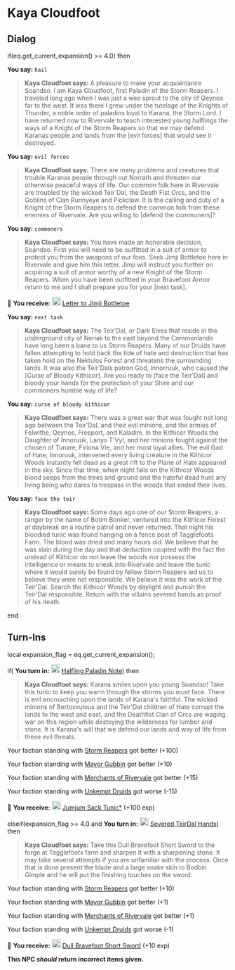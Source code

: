 # Kaya Cloudfoot


## Dialog

if(eq.get_current_expansion() >= 4.0) then


**You say:** `hail`




>**Kaya Cloudfoot says:** A pleasure to make your acquaintance Soandso. I am Kaya Cloudfoot, first Paladin of the Storm Reapers. I traveled long ago when I was just a wee sprout to the city of Qeynos far to the west. It was there I grew under the tutelage of the Knights of Thunder, a noble order of paladins loyal to Karana, the Storm Lord. I have returned now to Rivervale to teach interested young halflings the ways of a Knight of the Storm Reapers so that we may defend Karanas people and lands from the [evil forces] that would see it destroyed.


**You say:** `evil forces`




>**Kaya Cloudfoot says:** There are many problems and creatures that trouble Karanas people through out Norrath and threaten our otherwise peaceful ways of life. Our common folk here in Rivervale are troubled by the wicked Teir\`Dal, the Death Fist Orcs, and the Goblins of Clan Runnyeye and Pickclaw. It is the calling and duty of a Knight of the Storm Reapers to defend the common folk from these enemies of Rivervale. Are you willing to [defend the commoners]?


**You say:** `commoners`




>**Kaya Cloudfoot says:** You have made an honorable decision, Soandso. First you will need to be outfitted in a suit of armor to protect you from the weapons of our foes. Seek Jimji Bottletoe here in Rivervale and give him this letter. Jimji will instruct you further on acquiring a suit of armor worthy of a new Knight of the Storm Reapers. When you have been outfitted in your Bravefoot Armor return to me and I shall prepare you for your [next task].



 &#127873; **You receive:**  <img style="background:url(/static/icons/blank_slot.gif);width:20px;height:20px;" src="/static/icons/item_868.png" alt="" /> <a
                                href="/item/19628" data-url="19628" class="tooltip-link link">Letter to Jimji Bottletoe</a>


**You say:** `next task`




>**Kaya Cloudfoot says:** The Teir'Dal, or Dark Elves that reside in the underground city of Neriak to the east beyond the Commonlands have long been a bane to us Storm Reapers. Many of our Druids have fallen attempting to hold back the tide of hate and destruction that has taken hold on the Nektulos Forest and threatens the surrounding lands. It was also the Teir\`Dals patron God, Innorruuk, who caused the [Curse of Bloody Kithicor]. Are you ready to [face the Teir'Dal] and bloody your hands for the protection of your Shire and our commoners humble way of life?


**You say:** `curse of bloody kithicor`




>**Kaya Cloudfoot says:** There was a great war that was fought not long ago between the Teir'Dal, and their evil minions, and the armies of Felwithe, Qeynos, Freeport, and Kaladim. In the Kithicor Woods the Daughter of Innoruuk, Lanys T'Vyl, and her minions fought against the chosen of Tunare, Firiona Vie, and her most loyal allies. The evil God of Hate, Innoruuk, intervened every living creature in the Kithicor Woods instantly fell dead as a great rift to the Plane of Hate appeared in the sky. Since that time, when night falls on the Kithicor Woods blood seeps from the trees and ground and the hateful dead hunt any living being who dares to trespass in the woods that ended their lives.


**You say:** `face the teir`




>**Kaya Cloudfoot says:** Some days ago one of our Storm Reapers, a ranger by the name of Botim Bonker, ventured into the Kithicor Forest at daybreak on a routine patrol and never returned. That night his bloodied tunic was found hanging on a fence post of Tagglefoots Farm. The blood was dried and many hours old. We believe that he was slain during the day and that deduction coupled with the fact the undead of Kithicor do not leave the woods nor possess the intelligence or means to sneak into Rivervale and leave the tunic where it would surely be found by fellow Storm Reapers led us to believe they were not responsible. We believe it was the work of the Teir'Dal. Search the Kithicor Woods by daylight and punish the Teir'Dal responsible. Return with the villains severed hands as proof of his death.

end



## Turn-Ins



local expansion_flag = eq.get_current_expansion();

if( **You turn in:** <img style="background:url(/static/icons/blank_slot.gif);width:20px;height:20px;" src="/static/icons/item_683.png" alt="" /> <a
                                href="/item/18431" data-url="18431" class="tooltip-link link">Halfling Paladin Note</a>) then 


>**Kaya Cloudfoot says:** Karana smiles upon you young Soandso! Take this tunic to keep you warm through the storms you must face. There is evil encroaching upon the lands of Karana's faithful. The wicked minions of Bertoxxulous and the Teir'Dal children of Hate corrupt the lands to the west and east, and the Deathfist Clan of Orcs are waging war on this region while destoying the wilderness for lumber and stone. It is Karana's will that we defend our lands and way of life from these evil threats.


Your faction standing with [Storm Reapers](/faction/355) got better (<span class='text-success'>+100</span>)


Your faction standing with [Mayor Gubbin](/faction/286) got better (<span class='text-success'>+10</span>)


Your faction standing with [Merchants of Rivervale](/faction/292) got better (<span class='text-success'>+15</span>)


Your faction standing with [Unkempt Druids](/faction/324) got worse (<span class='text-danger'>-15</span>)


 &#127873; **You receive:**  <img style="background:url(/static/icons/blank_slot.gif);width:20px;height:20px;" src="/static/icons/item_678.png" alt="" /> <a
                                href="/item/13541" data-url="13541" class="tooltip-link link">Jumjum Sack Tunic*</a> (+100 exp)

 

elseif(expansion_flag >= 4.0 and  **You turn in:** <img style="background:url(/static/icons/blank_slot.gif);width:20px;height:20px;" src="/static/icons/item_918.png" alt="" /> <a
                                href="/item/19688" data-url="19688" class="tooltip-link link">Severed TeirDal Hands</a>) then


>**Kaya Cloudfoot says:** Take this Dull Bravefoot Short Sword to the forge at Tagglefoots farm and sharpen it with a sharpening stone. It may take several attempts if you are unfamiliar with the process. Once that is done present the blade and a large snake skin to Bodbin Gimple and he will put the finishing touches on the sword.


Your faction standing with [Storm Reapers](/faction/355) got better (<span class='text-success'>+10</span>)


Your faction standing with [Mayor Gubbin](/faction/286) got better (<span class='text-success'>+1</span>)


Your faction standing with [Merchants of Rivervale](/faction/292) got better (<span class='text-success'>+1</span>)


Your faction standing with [Unkempt Druids](/faction/324) got worse (<span class='text-danger'>-1</span>)


 &#127873; **You receive:**  <img style="background:url(/static/icons/blank_slot.gif);width:20px;height:20px;" src="/static/icons/item_575.png" alt="" /> <a
                                href="/item/19625" data-url="19625" class="tooltip-link link">Dull Bravefoot Short Sword</a> (+10 exp)

 

**This NPC *should* return incorrect items given.**


